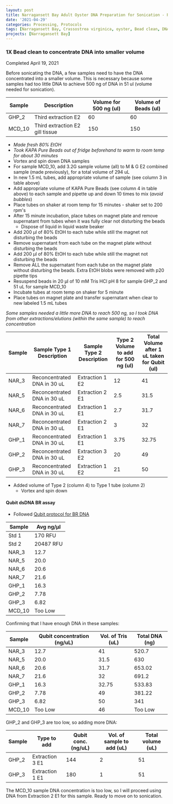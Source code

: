 ```yaml
---
layout: post
title: Narragansett Bay Adult Oyster DNA Preparation for Sonication - Part 2
date: '2021-04-29'
categories: Processing, Protocols
tags: [Narragansett Bay, Crassostrea virginica, oyster, Bead clean, DNA]
projects: [Narragansett Bay]
---
```


### 1X Bead clean to concentrate DNA into smaller volume

Completed April 19, 2021

Before sonicating the DNA, a few samples need to have the DNA concentrated into a smaller volume. This is necessary because some samples had too little DNA to achieve 500 ng of DNA in 51 ul (volume needed for sonication).

|Sample|Description|Volume for 500 ng (ul)|Volume of Beads (ul)|
|----|----|----|----|
|GHP_2|Third extraction E2|60|60|
|MCD_10|Third extraction E2 gill tissue|150|150|

- _Made fresh 80% EtOH_
- _Took KAPA Pure Beads out of fridge beforehand to warm to room temp for about 30 minutes_
- Vortex and spin down DNA samples
- For sample MCD_10, add 3.2G sample volume (all) to M & G E2 combined sample (made previously), for a total volume of 294 uL
- In new 1.5 mL tubes, add appropriate volume of sample (see column 3 in table above)
- Add appropriate volume of KAPA Pure Beads (see column 4 in table above) to each sample and pipette up and down 10 times to mix (_avoid bubbles_)
- Place tubes on shaker at room temp for 15 minutes - shaker set to 200 rpm's
- After 15 minute incubation, place tubes on magnet plate and remove supernatant from tubes when it was fully clear not disturbing the beads
  - Dispose of liquid in liquid waste beaker
- Add 200 μl of 80% EtOH to each tube while still the magnet not disturbing the beads
- Remove supernatant from each tube on the magnet plate without disturbing the beads
- Add 200 μl of 80% EtOH to each tube while still the magnet not disturbing the beads
- Remove ALL the supernatant from each tube on the magnet plate without disturbing the beads. Extra EtOH blobs were removed with p20 pipette tips
- Resuspend beads in 20 μl of 10 mM Tris HCl pH 8 for sample GHP_2 and 51 uL for sample MCD_10
- Incubate tubes at room temp on shaker for 5 minute
- Place tubes on magnet plate and transfer supernatant when clear to new labeled 1.5 mL tubes

*Some samples needed a little more DNA to reach 500 ng, so I took DNA from other extractions/elutions (within the same sample) to reach concentration*

|Sample|Sample Type 1 Description|Sample Type 2 Description|Type 2 Volume to add for 500 ng (ul)|Total Volume after 1 uL taken for Qubit (ul)|
|----|----|----|----|----|
|NAR_3|Reconcentrated DNA in 30 uL|Extraction 1 E2|12|41|
|NAR_5|Reconcentrated DNA in 30 uL|Extraction 2 E1|2.5|31.5|
|NAR_6|Reconcentrated DNA in 30 uL|Extraction 1 E1|2.7|31.7|
|NAR_7|Reconcentrated DNA in 30 uL|Extraction 2 E1|3|32|
|GHP_1|Reconcentrated DNA in 30 uL|Extraction 1 E1|3.75|32.75|
|GHP_2|Reconcentrated DNA in 30 uL|Extraction 3 E2|20|49|
|GHP_3|Reconcentrated DNA in 30 uL|Extraction 1 E2|21|50|

- Added volume of Type 2 (column 4) to Type 1 tube (column 2)
  - Vortex and spin down

#### Qubit dsDNA BR assay

- Followed [Qubit protocol for BR DNA](https://meschedl.github.io/MESPutnam_Open_Lab_Notebook/Qubit-Protocol/)

|Sample|Avg ng/μl|
|----|----|
|Std 1|170 RFU|
|Std 2|20487 RFU|
|NAR_3|12.7|
|NAR_5|20.0|
|NAR_6|20.6|
|NAR_7|21.6|
|GHP_1|16.3|
|GHP_2|7.78|
|GHP_3|6.82|
|MCD_10|Too Low|

Confirming that I have enough DNA in these samples:

|Sample|Qubit concentration (ng/uL)|Vol. of Tris (uL)|Total DNA (ng)|
|----|----|----|----|
|NAR_3|12.7|41|520.7|
|NAR_5|20.0|31.5|630|
|NAR_6|20.6|31.7|653.02|
|NAR_7|21.6|32|691.2|
|GHP_1|16.3|32.75|533.83|
|GHP_2|7.78|49|381.22|
|GHP_3|6.82|50|341|
|MCD_10|Too Low|46|Too Low|

GHP_2 and GHP_3 are too low, so adding more DNA:

|Sample|Type to add|Qubit conc. (ng/uL)|Vol. of sample to add (uL)|Total volume (uL)|
|----|----|----|----|----|
|GHP_2|Extraction 3 E1|144|2|51|
|GHP_3|Extraction 1 E1|180|1|51|

The MCD_10 sample DNA concentration is too low, so I will proceed using DNA from Extraction 2 E1 for this sample. Ready to move on to sonication. 
